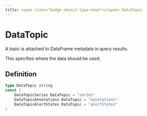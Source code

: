 ```yaml
---
title: <span class="badge object-type-enum"></span> DataTopic
---
```

# <span class="badge object-type-enum"></span> DataTopic

A topic is attached to DataFrame metadata in query results.

This specifies where the data should be used.

## Definition

```go
type DataTopic string
const (
	DataTopicSeries DataTopic = "series"
	DataTopicAnnotations DataTopic = "annotations"
	DataTopicAlertStates DataTopic = "alertStates"
)

```
